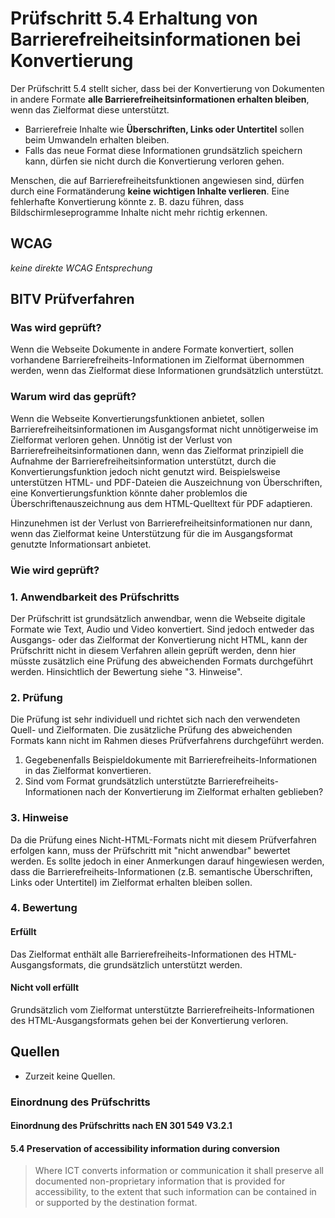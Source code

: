 # Prüfschritt 5.4 Erhaltung von Barrierefreiheitsinformationen bei Konvertierung

Der Prüfschritt 5.4 stellt sicher, dass bei der Konvertierung von Dokumenten in andere Formate **alle Barrierefreiheitsinformationen erhalten bleiben**, wenn das Zielformat diese unterstützt.

-   Barrierefreie Inhalte wie **Überschriften, Links oder Untertitel** sollen beim Umwandeln erhalten bleiben.
-   Falls das neue Format diese Informationen grundsätzlich speichern kann, dürfen sie nicht durch die Konvertierung verloren gehen.

Menschen, die auf Barrierefreiheitsfunktionen angewiesen sind, dürfen durch eine Formatänderung **keine wichtigen Inhalte verlieren**. Eine fehlerhafte Konvertierung könnte z. B. dazu führen, dass Bildschirmleseprogramme Inhalte nicht mehr richtig erkennen.

## WCAG

_keine direkte WCAG Entsprechung_

## BITV Prüfverfahren

### Was wird geprüft?

Wenn die Webseite Dokumente in andere Formate konvertiert, sollen vorhandene Barrierefreiheits-Informationen im Zielformat übernommen werden, wenn das Zielformat diese Informationen grundsätzlich unterstützt.

### Warum wird das geprüft?

Wenn die Webseite Konvertierungsfunktionen anbietet, sollen Barrierefreiheitsinformationen im Ausgangsformat nicht unnötigerweise im Zielformat verloren gehen. Unnötig ist der Verlust von Barrierefreiheitsinformationen dann, wenn das Zielformat prinzipiell die Aufnahme der Barrierefreiheitsinformation unterstützt, durch die Konvertierungsfunktion jedoch nicht genutzt wird. Beispielsweise unterstützen HTML- und PDF-Dateien die Auszeichnung von Überschriften, eine Konvertierungsfunktion könnte daher problemlos die Überschriftenauszeichnung aus dem HTML-Quelltext für PDF adaptieren.

Hinzunehmen ist der Verlust von Barrierefreiheitsinformationen nur dann, wenn das Zielformat keine Unterstützung für die im Ausgangsformat genutzte Informationsart anbietet.

### Wie wird geprüft?

### 1\. Anwendbarkeit des Prüfschritts

Der Prüfschritt ist grundsätzlich anwendbar, wenn die Webseite digitale Formate wie Text, Audio und Video konvertiert. Sind jedoch entweder das Ausgangs- oder das Zielformat der Konvertierung nicht HTML, kann der Prüfschritt nicht in diesem Verfahren allein geprüft werden, denn hier müsste zusätzlich eine Prüfung des abweichenden Formats durchgeführt werden. Hinsichtlich der Bewertung siehe "3. Hinweise".

### 2\. Prüfung

Die Prüfung ist sehr individuell und richtet sich nach den verwendeten Quell- und Zielformaten. Die zusätzliche Prüfung des abweichenden Formats kann nicht im Rahmen dieses Prüfverfahrens durchgeführt werden.

1.  Gegebenenfalls Beispieldokumente mit Barrierefreiheits-Informationen in das Zielformat konvertieren.
2.  Sind vom Format grundsätzlich unterstützte Barrierefreiheits-Informationen nach der Konvertierung im Zielformat erhalten geblieben?

### 3\. Hinweise

Da die Prüfung eines Nicht-HTML-Formats nicht mit diesem Prüfverfahren erfolgen kann, muss der Prüfschritt mit "nicht anwendbar" bewertet werden. Es sollte jedoch in einer Anmerkungen darauf hingewiesen werden, dass die Barrierefreiheits-Informationen (z.B. semantische Überschriften, Links oder Untertitel) im Zielformat erhalten bleiben sollen.

### 4\. Bewertung

#### Erfüllt

Das Zielformat enthält alle Barrierefreiheits-Informationen des HTML-Ausgangsformats, die grundsätzlich unterstützt werden.

#### Nicht voll erfüllt

Grundsätzlich vom Zielformat unterstützte Barrierefreiheits-Informationen des HTML-Ausgangsformats gehen bei der Konvertierung verloren.

## Quellen

-   Zurzeit keine Quellen.

### Einordnung des Prüfschritts

#### Einordnung des Prüfschritts nach EN 301 549 V3.2.1

#### 5.4 Preservation of accessibility information during conversion

> Where ICT converts information or communication it shall preserve all documented non-proprietary information that is provided for accessibility, to the extent that such information can be contained in or supported by the destination format.
